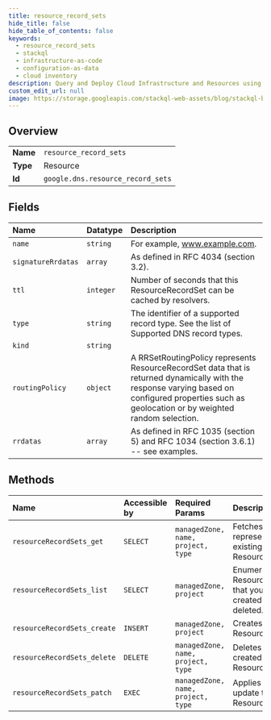 ```yaml
---
title: resource_record_sets
hide_title: false
hide_table_of_contents: false
keywords:
  - resource_record_sets
  - stackql
  - infrastructure-as-code
  - configuration-as-data
  - cloud inventory
description: Query and Deploy Cloud Infrastructure and Resources using SQL
custom_edit_url: null
image: https://storage.googleapis.com/stackql-web-assets/blog/stackql-blog-post-featured-image.png
---
```

  
    

## Overview
<table><tbody>
<tr><td><b>Name</b></td><td><code>resource_record_sets</code></td></tr>
<tr><td><b>Type</b></td><td>Resource</td></tr>
<tr><td><b>Id</b></td><td><code>google.dns.resource_record_sets</code></td></tr>
</tbody></table>

## Fields
| Name | Datatype | Description |
|:-----|:---------|:------------|
| `name` | `string` | For example, www.example.com. |
| `signatureRrdatas` | `array` | As defined in RFC 4034 (section 3.2). |
| `ttl` | `integer` | Number of seconds that this ResourceRecordSet can be cached by resolvers. |
| `type` | `string` | The identifier of a supported record type. See the list of Supported DNS record types. |
| `kind` | `string` |  |
| `routingPolicy` | `object` | A RRSetRoutingPolicy represents ResourceRecordSet data that is returned dynamically with the response varying based on configured properties such as geolocation or by weighted random selection. |
| `rrdatas` | `array` | As defined in RFC 1035 (section 5) and RFC 1034 (section 3.6.1) -- see examples. |
## Methods
| Name | Accessible by | Required Params | Description |
|:-----|:--------------|:----------------|:------------|
| `resourceRecordSets_get` | `SELECT` | `managedZone, name, project, type` | Fetches the representation of an existing ResourceRecordSet. |
| `resourceRecordSets_list` | `SELECT` | `managedZone, project` | Enumerates ResourceRecordSets that you have created but not yet deleted. |
| `resourceRecordSets_create` | `INSERT` | `managedZone, project` | Creates a new ResourceRecordSet. |
| `resourceRecordSets_delete` | `DELETE` | `managedZone, name, project, type` | Deletes a previously created ResourceRecordSet. |
| `resourceRecordSets_patch` | `EXEC` | `managedZone, name, project, type` | Applies a partial update to an existing ResourceRecordSet. |
